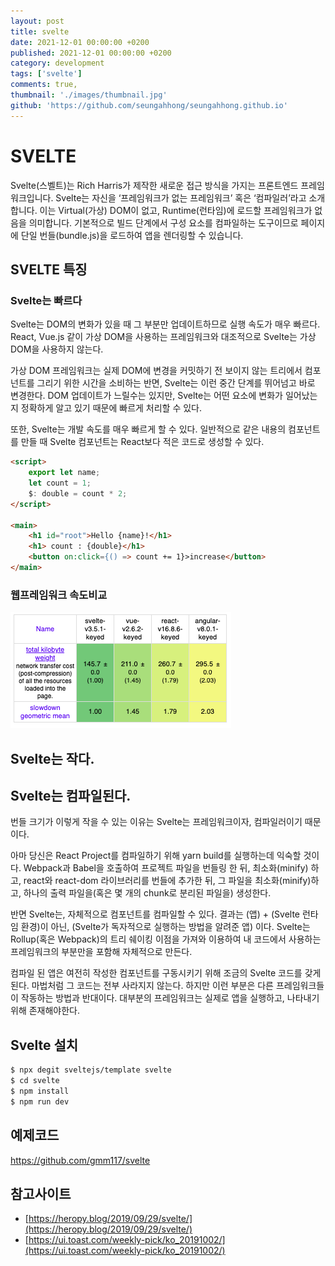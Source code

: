 ```yaml
---
layout: post
title: svelte
date: 2021-12-01 00:00:00 +0200
published: 2021-12-01 00:00:00 +0200
category: development
tags: ['svelte']
comments: true,
thumbnail: './images/thumbnail.jpg'
github: 'https://github.com/seungahhong/seungahhong.github.io'
---
```


# SVELTE

Svelte(스벨트)는 Rich Harris가 제작한 새로운 접근 방식을 가지는 프론트엔드 프레임워크입니다.
Svelte는 자신을 ‘프레임워크가 없는 프레임워크’ 혹은 ‘컴파일러’라고 소개합니다.
이는 Virtual(가상) DOM이 없고, Runtime(런타임)에 로드할 프레임워크가 없음을 의미합니다.
기본적으로 빌드 단계에서 구성 요소를 컴파일하는 도구이므로 페이지에 단일 번들(bundle.js)을 로드하여 앱을 렌더링할 수 있습니다.

## SVELTE 특징

### Svelte는 빠르다

Svelte는 DOM의 변화가 있을 때 그 부분만 업데이트하므로 실행 속도가 매우 빠르다. React, Vue.js 같이 가상 DOM을 사용하는 프레임워크와 대조적으로 Svelte는 가상 DOM을 사용하지 않는다.

가상 DOM 프레임워크는 실제 DOM에 변경을 커밋하기 전 보이지 않는 트리에서 컴포넌트를 그리기 위한 시간을 소비하는 반면, Svelte는 이런 중간 단계를 뛰어넘고 바로 변경한다. DOM 업데이트가 느릴수는 있지만, Svelte는 어떤 요소에 변화가 일어났는지 정확하게 알고 있기 때문에 빠르게 처리할 수 있다.

또한, Svelte는 개발 속도를 매우 빠르게 할 수 있다. 일반적으로 같은 내용의 컴포넌트를 만들 때 Svelte 컴포넌트는 React보다 적은 코드로 생성할 수 있다.

```html
<script>
	export let name;
	let count = 1;
	$: double = count * 2;
</script>

<main>
	<h1 id="root">Hello {name}!</h1>
	<h1> count : {double}</h1>
	<button on:click={() => count += 1}>increase</button>
</main>
```

### 웹프레임워크 속도비교

![svelte](./images/svelte.png)

## Svelte는 작다.

## Svelte는 컴파일된다.

번들 크기가 이렇게 작을 수 있는 이유는 Svelte는 프레임워크이자, 컴파일러이기 때문이다.

아마 당신은 React Project를 컴파일하기 위해 yarn build를 실행하는데 익숙할 것이다. Webpack과 Babel을 호출하여 프로젝트 파일을 번들링 한 뒤, 최소화(minify) 하고, react와 react-dom 라이브러리를 번들에 추가한 뒤, 그 파일을 최소화(minify)하고, 하나의 출력 파일을(혹은 몇 개의 chunk로 분리된 파일을) 생성한다.

반면 Svelte는, 자체적으로 컴포넌트를 컴파일할 수 있다. 결과는 (앱) + (Svelte 런타임 환경)이 아닌, (Svelte가 독자적으로 실행하는 방법을 알려준 앱) 이다. Svelte는 Rollup(혹은 Webpack)의 트리 쉐이킹 이점을 가져와 이용하여 내 코드에서 사용하는 프레임워크의 부분만을 포함해 자체적으로 만든다.

컴파일 된 앱은 여전히 작성한 컴포넌트를 구동시키기 위해 조금의 Svelte 코드를 갖게 된다. 마법처럼 그 코드는 전부 사라지지 않는다. 하지만 이런 부분은 다른 프레임워크들이 작동하는 방법과 반대이다. 대부분의 프레임워크는 실제로 앱을 실행하고, 나타내기 위해 존재해야한다.

## Svelte 설치

```bash
$ npx degit sveltejs/template svelte
$ cd svelte
$ npm install
$ npm run dev
```

## 예제코드

<a href="https://github.com/gmm117/svelte" target="_blank" style="font-size=30px; color: #4dabf7; text-decoration:underline;">https://github.com/gmm117/svelte</a>

## 참고사이트

- [https://heropy.blog/2019/09/29/svelte/](https://heropy.blog/2019/09/29/svelte/)
- [https://ui.toast.com/weekly-pick/ko_20191002/](https://ui.toast.com/weekly-pick/ko_20191002/)
